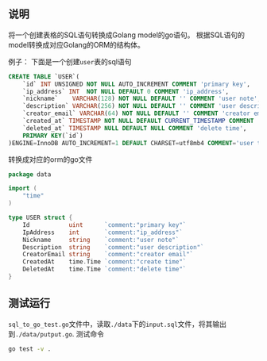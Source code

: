 ## 说明
将一个创建表格的SQL语句转换成Golang model的go语句。
根据SQL语句的model转换成对应Golang的ORM的结构体。

例子：
下面是一个创建`user`表的sql语句
```sql
CREATE TABLE `USER`(
    `id` INT UNSIGNED NOT NULL AUTO_INCREMENT COMMENT 'primary key',
    `ip_address` INT  NOT NULL DEFAULT 0 COMMENT 'ip_address',
    `nickname`    VARCHAR(128) NOT NULL DEFAULT '' COMMENT 'user note',
    `description` VARCHAR(256) NOT NULL DEFAULT '' COMMENT 'user description',
    `creator_email` VARCHAR(64) NOT NULL DEFAULT '' COMMENT 'creator email',
    `created_at` TIMESTAMP NOT NULL DEFAULT CURRENT_TIMESTAMP COMMENT 'create time',
    `deleted_at` TIMESTAMP NULL DEFAULT NULL COMMENT 'delete time',
    PRIMARY KEY(`id`)
)ENGINE=InnoDB AUTO_INCREMENT=1 DEFAULT CHARSET=utf8mb4 COMMENT='user table';
```
转换成对应的orm的go文件
```go
package data

import (
	"time"
)

type USER struct {
	Id           uint      `comment:"primary key"`
	IpAddress    int       `comment:"ip_address"`
	Nickname     string    `comment:"user note"`
	Description  string    `comment:"user description"`
	CreatorEmail string    `comment:"creator email"`
	CreatedAt    time.Time `comment:"create time"`
	DeletedAt    time.Time `comment:"delete time"`
}
```

## 测试运行
`sql_to_go_test.go`文件中，读取`./data`下的`input.sql`文件，将其输出到`./data/putput.go`.
测试命令
```sh
go test -v .
```
